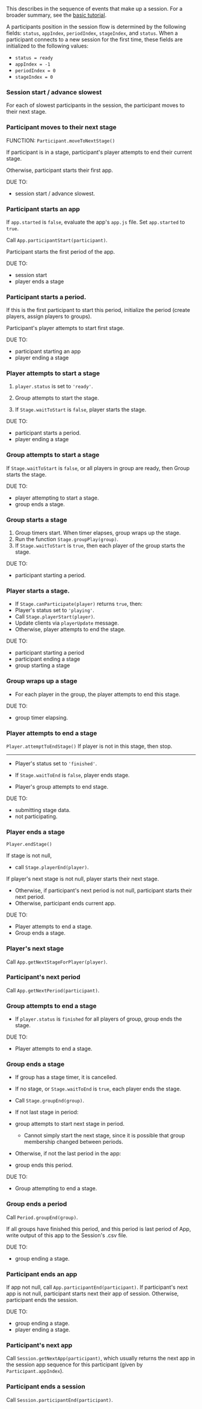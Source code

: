 This describes in the sequence of events that make up a session. For a broader summary, see the <a href="tutorial-session-flow.html">basic tutorial</a>.

A participants position in the session flow is determined by the following fields: `status`, `appIndex`, `periodIndex`, `stageIndex`, and `status`. When a participant connects to a new session for the first time, these fields are initialized to the following values:
- `status = ready`
- `appIndex = -1`
- `periodIndex = 0`
- `stageIndex = 0`

### Session start / advance slowest
For each of slowest participants in the session, the participant moves to their next stage.

### Participant moves to their next stage
FUNCTION: `Participant.moveToNextStage()`

If participant is in a stage, participant's player attempts to end their current stage.

Otherwise, participant starts their first app.

DUE TO:
- session start / advance slowest.

### Participant starts an app
If `app.started` is `false`, evaluate the app's `app.js` file. Set `app.started` to `true`.

Call `App.participantStart(participant)`.

Participant starts the first period of the app.

DUE TO:
- session start
- player ends a stage

### Participant starts a period.
If this is the first participant to start this period, initialize the period (create players, assign players to groups).

Participant's player attempts to start first stage.

DUE TO:
- participant starting an app
- player ending a stage

### Player attempts to start a stage
1. `player.status` is set to `'ready'`.

2. Group attempts to start the stage.

3. If `Stage.waitToStart` is `false`, player starts the stage.

DUE TO:
- participant starts a period.
- player ending a stage

### Group attempts to start a stage
If `Stage.waitToStart` is `false`, or all players in group are ready, then Group starts the stage.

DUE TO:
- player attempting to start a stage.
- group ends a stage.

### Group starts a stage
1. Group timers start. When timer elapses, group wraps up the stage.
2. Run the function `Stage.groupPlay(group)`.
3. If `Stage.waitToStart` is `true`, then each player of the group starts the stage.

DUE TO:
- participant starting a period.

### Player starts a stage.
- If `Stage.canParticipate(player)` returns `true`, then:
 - Player's status set to `'playing'`.
 - Call `Stage.playerStart(player)`.
 - Update clients via `playerUpdate` message.
- Otherwise, player attempts to end the stage.

DUE TO:
- participant starting a period
- participant ending a stage
- group starting a stage

### Group wraps up a stage
- For each player in the group, the player attempts to end this stage.

DUE TO:
- group timer elapsing.

### Player attempts to end a stage
`Player.attemptToEndStage()`
If player is not in this stage, then stop.

----------------------
- Player's status set to `'finished'`.

- If `Stage.waitToEnd` is `false`, player ends stage.

- Player's group attempts to end stage.

DUE TO:
- submitting stage data.
- not participating.

### Player ends a stage
`Player.endStage()`

If stage is not null,
- call `Stage.playerEnd(player)`.

If player's next stage is not null, player starts their next stage.
- Otherwise, if participant's next period is not null, participant starts their next period.
- Otherwise, participant ends current app.

DUE TO:
- Player attempts to end a stage.
- Group ends a stage.

### Player's next stage
Call `App.getNextStageForPlayer(player)`.

### Participant's next period
Call `App.getNextPeriod(participant)`.

### Group attempts to end a stage
- If `player.status` is `finished` for all players of group, group ends the stage.

DUE TO:
- Player attempts to end a stage.

### Group ends a stage
- If group has a stage timer, it is cancelled.

- If no stage, or `Stage.waitToEnd` is `true`, each player ends the stage.

- Call `Stage.groupEnd(group)`.

- If not last stage in period:
 - group attempts to start next stage in period.
   - Cannot simply start the next stage, since it is possible that group membership changed between periods.
- Otherwise, if not the last period in the app:
 - group ends this period.

DUE TO:
- Group attempting to end a stage.

### Group ends a period
Call `Period.groupEnd(group)`.

If all groups have finished this period, and this period is last period of App, write output of this app to the Session's .csv file.

DUE TO:
- group ending a stage.

### Participant ends an app
If app not null, call `App.participantEnd(participant)`.
If participant's next app is not null, participant starts next their app of session.
Otherwise, participant ends the session.

DUE TO:
- group ending a stage.
- player ending a stage.

### Participant's next app
Call `Session.getNextApp(participant)`, which usually returns the next app in the session app sequence for this participant (given by `Participant.appIndex`).

### Participant ends a session
Call `Session.participantEnd(participant)`.
